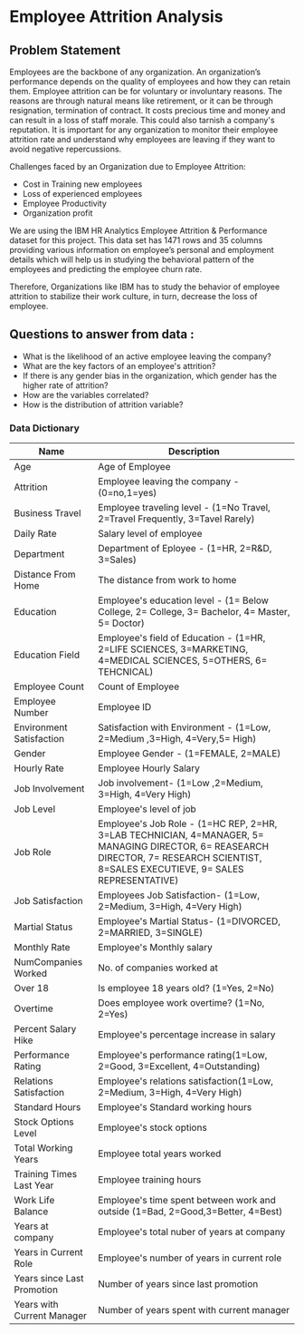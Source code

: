 
# Employee Attrition Analysis
## Problem Statement
Employees are the backbone of any organization. An organization’s performance depends on the quality of employees and how they can retain them. Employee attrition can be for voluntary or involuntary reasons.
The reasons are through natural means like retirement, or it can be through resignation, termination of contract. It costs precious time and money and can result in a loss of staff morale. This could also tarnish a company's reputation.
It is important for any organization to monitor their employee attrition rate and understand why employees are leaving if they want to avoid negative repercussions.

Challenges faced by an Organization due to Employee Attrition:
- Cost in Training new employees
- Loss of experienced employees
- Employee Productivity
- Organization profit

We are using the IBM HR Analytics Employee Attrition & Performance dataset for this project. This data set has 1471 rows and 35 columns providing various information on employee’s personal and employment details which will help us in studying the behavioral pattern of the employees and predicting the employee churn rate.

Therefore, Organizations like IBM has to study the behavior of employee attrition to stabilize their work culture, in turn, decrease the loss of employee.

## Questions to answer from data :
- What is the likelihood of an active employee leaving the company?
- What are the key factors of an employee's attrition?
- If there is any gender bias in the organization, which gender has the higher rate of attrition?
- How are the variables correlated?
- How is the distribution of attrition variable?

### Data Dictionary 


Name | Description
-----|-------------
Age|Age of Employee
Attrition|Employee leaving the company - (0=no,1=yes)
Business Travel|Employee traveling level - (1=No Travel, 2=Travel Frequently, 3=Tavel Rarely)
Daily Rate|Salary level of employee 
Department|Department of Eployee - (1=HR, 2=R&D, 3=Sales)
Distance From Home|The distance from work to home
Education|Employee's education level - (1= Below College, 2= College, 3= Bachelor, 4= Master, 5= Doctor)
Education Field|Employee's field of Education - (1=HR, 2=LIFE SCIENCES, 3=MARKETING, 4=MEDICAL SCIENCES, 5=OTHERS, 6= TEHCNICAL)
Employee Count|Count of Employee
Employee Number| Employee ID 
Environment Satisfaction|Satisfaction with Environment - (1=Low, 2=Medium ,3=High, 4=Very,5= High)
Gender|Employee Gender - (1=FEMALE, 2=MALE) 
Hourly Rate|Employee Hourly Salary 
Job Involvement|Job involvement- (1=Low ,2=Medium, 3=High, 4=Very High)
Job Level|Employee's level of job
Job Role|Employee's Job Role - (1=HC REP, 2=HR, 3=LAB TECHNICIAN, 4=MANAGER, 5= MANAGING DIRECTOR, 6= REASEARCH DIRECTOR, 7= RESEARCH SCIENTIST, 8=SALES EXECUTIEVE, 9= SALES REPRESENTATIVE)
Job Satisfaction|Employees Job Satisfaction- (1=Low, 2=Medium, 3=High, 4=Very High)
Martial Status|Employee's Martial Status- (1=DIVORCED, 2=MARRIED, 3=SINGLE)
Monthly Rate|Employee's Monthly salary 
NumCompanies Worked|No. of companies worked at
Over 18|Is employee 18 years old? (1=Yes, 2=No)
Overtime|Does employee work overtime? (1=No, 2=Yes)
Percent Salary Hike|Employee's percentage increase in salary
Performance Rating|Employee's performance rating(1=Low, 2=Good, 3=Excellent, 4=Outstanding)
Relations Satisfaction|Employee's relations satisfaction(1=Low, 2=Medium, 3=High, 4=Very High)
Standard Hours|Employee's Standard working hours
Stock Options Level|Employee's stock options
Total Working Years|Employee total years worked
Training Times Last Year|Employee training hours
Work Life Balance|Employee's time spent between work and outside (1=Bad, 2=Good,3=Better, 4=Best)
Years at company|Employee's total nuber of years at company
Years in Current Role|Employee's number of years in current role
Years since Last Promotion|Number of years since last promotion
Years with Current Manager|Number of years spent with current manager
